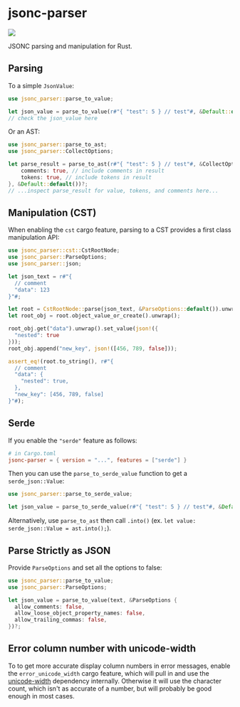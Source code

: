 # jsonc-parser

[![](https://img.shields.io/crates/v/jsonc-parser.svg)](https://crates.io/crates/jsonc-parser)

JSONC parsing and manipulation for Rust.

## Parsing

To a simple `JsonValue`:

```rs
use jsonc_parser::parse_to_value;

let json_value = parse_to_value(r#"{ "test": 5 } // test"#, &Default::default())?;
// check the json_value here
```

Or an AST:

```rs
use jsonc_parser::parse_to_ast;
use jsonc_parser::CollectOptions;

let parse_result = parse_to_ast(r#"{ "test": 5 } // test"#, &CollectOptions {
    comments: true, // include comments in result
    tokens: true, // include tokens in result
}, &Default::default())?;
// ...inspect parse_result for value, tokens, and comments here...
```

## Manipulation (CST)

When enabling the `cst` cargo feature, parsing to a CST provides a first class manipulation API:

```rs
use jsonc_parser::cst::CstRootNode;
use jsonc_parser::ParseOptions;
use jsonc_parser::json;

let json_text = r#"{
  // comment
  "data": 123
}"#;

let root = CstRootNode::parse(json_text, &ParseOptions::default()).unwrap();
let root_obj = root.object_value_or_create().unwrap();

root_obj.get("data").unwrap().set_value(json!({
  "nested": true
}));
root_obj.append("new_key", json!([456, 789, false]));

assert_eq!(root.to_string(), r#"{
  // comment
  "data": {
    "nested": true,
  },
  "new_key": [456, 789, false]
}"#);
```

## Serde

If you enable the `"serde"` feature as follows:

```toml
# in Cargo.toml
jsonc-parser = { version = "...", features = ["serde"] }
```

Then you can use the `parse_to_serde_value` function to get a `serde_json::Value`:

```rs
use jsonc_parser::parse_to_serde_value;

let json_value = parse_to_serde_value(r#"{ "test": 5 } // test"#, &Default::default())?;
```

Alternatively, use `parse_to_ast` then call `.into()` (ex. `let value: serde_json::Value = ast.into();`).

## Parse Strictly as JSON

Provide `ParseOptions` and set all the options to false:

```rs
use jsonc_parser::parse_to_value;
use jsonc_parser::ParseOptions;

let json_value = parse_to_value(text, &ParseOptions {
  allow_comments: false,
  allow_loose_object_property_names: false,
  allow_trailing_commas: false,
})?;
```

## Error column number with unicode-width

To to get more accurate display column numbers in error messages, enable the `error_unicode_width` cargo feature, which will pull in and use the [unicode-width](https://crates.io/crates/unicode-width) dependency internally. Otherwise it will use the character count, which isn't as accurate of a number, but will probably be good enough in most cases.
